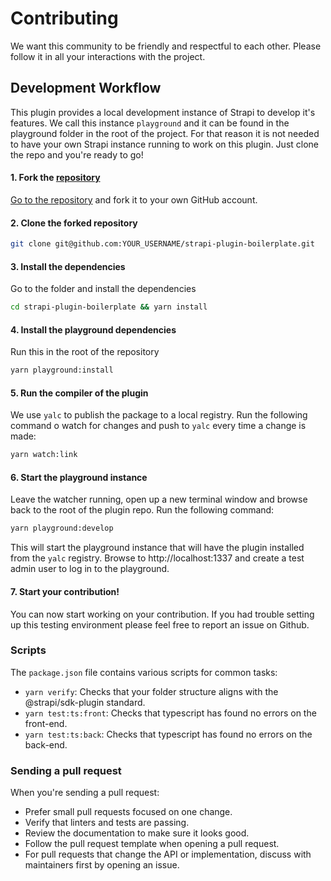 # Contributing

We want this community to be friendly and respectful to each other. Please follow it in all your interactions with the project.

## Development Workflow

This plugin provides a local development instance of Strapi to develop it's features. We call this instance `playground` and it can be found in the playground folder in the root of the project. For that reason it is not needed to have your own Strapi instance running to work on this plugin. Just clone the repo and you're ready to go!

#### 1. Fork the [repository](https://github.com/pluginpal/strapi-plugin-boilerplate)

[Go to the repository](https://github.com/pluginpal/strapi-plugin-boilerplate) and fork it to your own GitHub account.

#### 2. Clone the forked repository

```bash
git clone git@github.com:YOUR_USERNAME/strapi-plugin-boilerplate.git
```

#### 3. Install the dependencies

Go to the folder and install the dependencies

```bash
cd strapi-plugin-boilerplate && yarn install
```

#### 4. Install the playground dependencies

Run this in the root of the repository

```bash
yarn playground:install
```

#### 5. Run the compiler of the plugin 

We use `yalc` to publish the package to a local registry. Run the following command o watch for changes and push to `yalc` every time a change is made:

```bash
yarn watch:link
```

#### 6. Start the playground instance

Leave the watcher running, open up a new terminal window and browse back to the root of the plugin repo. Run the following command:

```bash
yarn playground:develop
```

This will start the playground instance that will have the plugin installed from the `yalc` registry. Browse to http://localhost:1337 and create a test admin user to log in to the playground.

#### 7. Start your contribution!

You can now start working on your contribution. If you had trouble setting up this testing environment please feel free to report an issue on Github.

### Scripts

The `package.json` file contains various scripts for common tasks:

- `yarn verify`: Checks that your folder structure aligns with the @strapi/sdk-plugin standard.
- `yarn test:ts:front`: Checks that typescript has found no errors on the front-end.
- `yarn test:ts:back`: Checks that typescript has found no errors on the back-end.

### Sending a pull request

When you're sending a pull request:

- Prefer small pull requests focused on one change.
- Verify that linters and tests are passing.
- Review the documentation to make sure it looks good.
- Follow the pull request template when opening a pull request.
- For pull requests that change the API or implementation, discuss with maintainers first by opening an issue.
